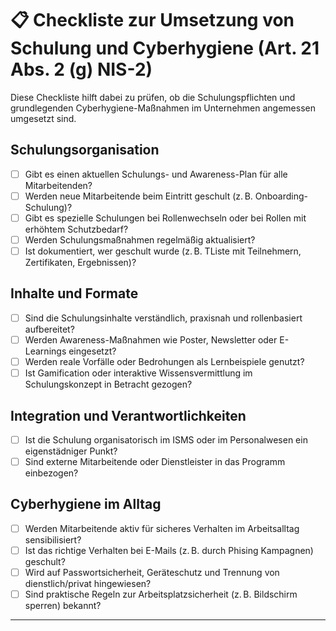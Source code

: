 # 📋 Checkliste zur Umsetzung von Schulung und Cyberhygiene (Art. 21 Abs. 2 (g) NIS-2)

Diese Checkliste hilft dabei zu prüfen, ob die Schulungspflichten und grundlegenden Cyberhygiene-Maßnahmen im Unternehmen angemessen umgesetzt sind.

## Schulungsorganisation

- [ ] Gibt es einen aktuellen Schulungs- und Awareness-Plan für alle Mitarbeitenden?
- [ ] Werden neue Mitarbeitende beim Eintritt geschult (z. B. Onboarding-Schulung)?
- [ ] Gibt es spezielle Schulungen bei Rollenwechseln oder bei Rollen mit erhöhtem Schutzbedarf?
- [ ] Werden Schulungsmaßnahmen regelmäßig aktualisiert?
- [ ] Ist dokumentiert, wer geschult wurde (z. B. TListe mit Teilnehmern, Zertifikaten, Ergebnissen)?

## Inhalte und Formate

- [ ] Sind die Schulungsinhalte verständlich, praxisnah und rollenbasiert aufbereitet?
- [ ] Werden Awareness-Maßnahmen wie Poster, Newsletter oder E-Learnings eingesetzt?
- [ ] Werden reale Vorfälle oder Bedrohungen als Lernbeispiele genutzt?
- [ ] Ist Gamification oder interaktive Wissensvermittlung im Schulungskonzept in Betracht gezogen?

## Integration und Verantwortlichkeiten

- [ ] Ist die Schulung organisatorisch im ISMS oder im Personalwesen ein eigenstädniger Punkt?
- [ ] Sind externe Mitarbeitende oder Dienstleister in das Programm einbezogen?

## Cyberhygiene im Alltag

- [ ] Werden Mitarbeitende aktiv für sicheres Verhalten im Arbeitsalltag sensibilisiert?
- [ ] Ist das richtige Verhalten bei E-Mails (z. B. durch Phising Kampagnen) geschult?
- [ ] Wird auf Passwortsicherheit, Geräteschutz und Trennung von dienstlich/privat hingewiesen?
- [ ] Sind praktische Regeln zur Arbeitsplatzsicherheit (z. B. Bildschirm sperren) bekannt?

---

